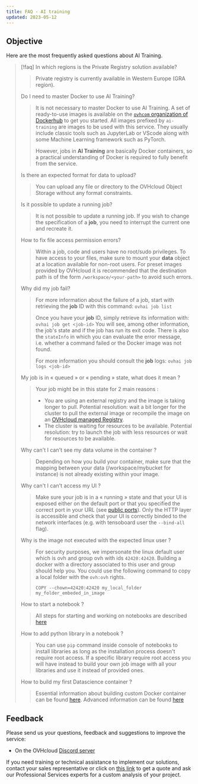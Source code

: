 ```yaml
---
title: FAQ - AI training
updated: 2023-05-12
---
```


## Objective

Here are the most frequently asked questions about AI Training.

> [!faq]
> In which regions is the Private Registry solution available?
> > Private registry is currently available in Western Europe (GRA region).
> >
> Do I need to master Docker to use AI Training?
> > It is not necessary to master Docker to use AI Training. A set of ready-to-use images is available on the [`ovhcom` organization of Dockerhub](https://hub.docker.com/u/ovhcom) to get you started. All images prefixed by `ai-training` are images to be used with this service. They usually include classic tools such as JupyterLab or VScode along with some Machine Learning framework such as PyTorch.
> >
> > However, jobs in **AI Training** are basically Docker containers, so a practical understanding of Docker is required to fully benefit from the service.
> >
> Is there an expected format for data to upload?
> > You can upload any file or directory to the OVHcloud Object Storage without any format constraints.
> >
> Is it possible to update a running job?
> > It is not possible to update a running job. If you wish to change the specification of a **job**, you need to interrupt the current one and recreate it.
> >
> How to fix file access permission errors?
> > Within a job, code and users have no root/sudo privileges. To have access to your files, make sure to mount your **data** object at a location available for non-root users. For preset images provided by OVHcloud it is recommended that the destination path is of the form `/workspace/<your-path>` to avoid such errors.
> >
> Why did my job fail?
> > For more information about the failure of a job, start with retrieving the **job** ID with this command: `ovhai job list`
> >
> > Once you have your **job** ID, simply retrieve its information with: `ovhai job get <job-id>`
> > You will see, among other information, the job's state and if the job has run its exit code.
> > There is also the `stateInfo` in which you can evaluate the error message, i.e. whether a command failed or the Docker image was not found.
> >
> > For more information you should consult the **job** logs: `ovhai job logs <job-id>`
> >
> My job is in « queued » or « pending » state, what does it mean ?
> > Your job might be in this state for 2 main reasons :
> >
> > * You are using an external registry and the image is taking longer to pull. Potential resolution: wait a bit longer for the cluster to pull the external image or recompile the image on an [OVHcloud managed Registry](https://www.ovhcloud.com/it/public-cloud/managed-private-registry/).
> > * The cluster is waiting for resources to be available. Potential resolution: try to launch the job with less resources or wait for resources to be available.
> >
> Why can't I can't see my data volume in the container ?
> > Depending on how you build your container, make sure that the mapping between your data (/workspace/mybucket for instance) is not already existing within your image.
> >
> Why can't I can't access my UI ?
> > Make sure your job is in a « running » state and that your UI is exposed either on the default port or that you specified the correct port in your URL (see [public ports](/pages/platform/ai/training_guide_01_capabilities#available-ports-to-public-network)).
> > Only the HTTP layer is accessible and check that your UI is correctly binded to the network interfaces (e.g. with tensoboard user the `--bind-all` flag).
> >
> Why is the image not executed with the expected linux user ?
> > For security purposes, we impersonate the linux default user which is ovh and group ovh with ids `42420:42420`.
> > Building a docker with a directory associated to this user and group should help you.
> > You could use the following command to copy a local folder with the `ovh:ovh` rights.
> >
> > `COPY --chown=42420:42420 my_local_folder my_folder_embeded_in_image`
> >
> How to start a notebook ?
> > All steps for starting and working on notebooks are described [here](/pages/public_cloud/ai_machine_learning/training_guide_06_howto_notebooks)
> >
> How to add python library in a notebook ?
> > You can use `pip` command inside console of notebooks to install libraries as long as the installation process doesn't require root access. If a specific library require root access you will have instead to build your own job image with all your libraries and use it instead of provided ones.
> >
> How to build my first Datascience container ?
> > Essential information about building custom Docker container can be found [here](/pages/public_cloud/ai_machine_learning/training_tuto_02_build_custom_image). Advanced information can be found [here](https://docs.docker.com/engine/reference/builder/)
> >

## Feedback

Please send us your questions, feedback and suggestions to improve the service:

- On the OVHcloud [Discord server](https://discord.com/invite/vXVurFfwe9)

If you need training or technical assistance to implement our solutions, contact your sales representative or click on [this link](https://www.ovhcloud.com/it/professional-services/) to get a quote and ask our Professional Services experts for a custom analysis of your project.
